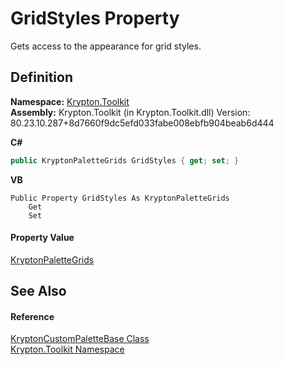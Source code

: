 # GridStyles Property


Gets access to the appearance for grid styles.



## Definition
**Namespace:** <a href="79d2eac2-21f4-54ff-7552-b20c33c30600.md">Krypton.Toolkit</a>  
**Assembly:** Krypton.Toolkit (in Krypton.Toolkit.dll) Version: 80.23.10.287+8d7660f9dc5efd033fabe008ebfb904beab6d444

**C#**
``` C#
public KryptonPaletteGrids GridStyles { get; set; }
```
**VB**
``` VB
Public Property GridStyles As KryptonPaletteGrids
	Get
	Set
```



#### Property Value
<a href="a0b1f511-b3ed-2d3f-4688-a0709e215d5d.md">KryptonPaletteGrids</a>

## See Also


#### Reference
<a href="19e895c2-5326-25bf-d4bb-c7367f234f77.md">KryptonCustomPaletteBase Class</a>  
<a href="79d2eac2-21f4-54ff-7552-b20c33c30600.md">Krypton.Toolkit Namespace</a>  
